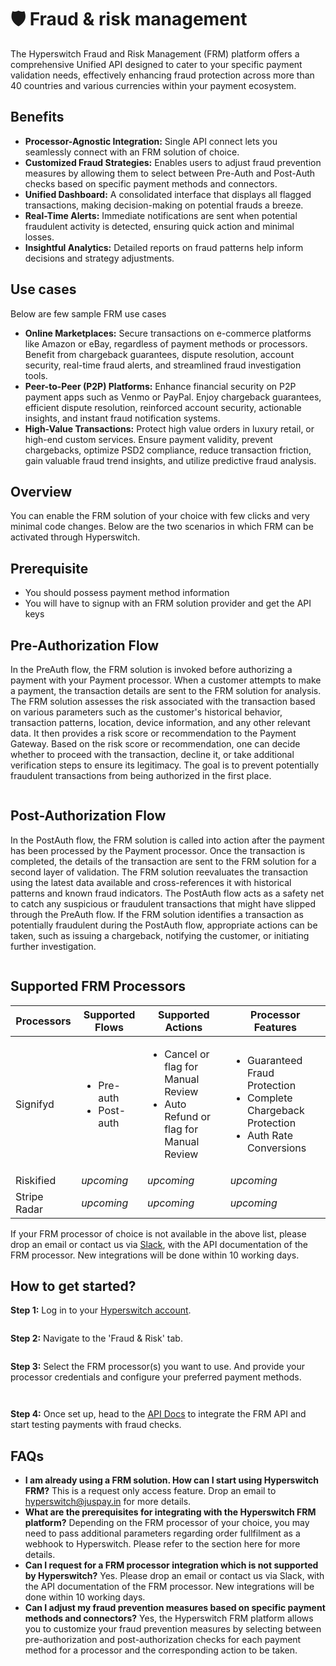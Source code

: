 # 🛡 Fraud & risk management

The Hyperswitch Fraud and Risk Management (FRM) platform offers a comprehensive Unified API designed to cater to your specific payment validation needs, effectively enhancing fraud protection across more than 40 countries and various currencies within your payment ecosystem.

## Benefits

* **Processor-Agnostic Integration:** Single API connect lets you seamlessly connect with an FRM solution of choice.
* **Customized Fraud Strategies:** Enables users to adjust fraud prevention measures by allowing them to select between Pre-Auth and Post-Auth checks based on specific payment methods and connectors.
* **Unified Dashboard:** A consolidated interface that displays all flagged transactions, making decision-making on potential frauds a breeze.
* **Real-Time Alerts:** Immediate notifications are sent when potential fraudulent activity is detected, ensuring quick action and minimal losses.
* **Insightful Analytics:** Detailed reports on fraud patterns help inform decisions and strategy adjustments.

## Use cases

Below are few sample FRM use cases

* **Online Marketplaces:** Secure transactions on e-commerce platforms like Amazon or eBay, regardless of payment methods or processors. Benefit from chargeback guarantees, dispute resolution, account security, real-time fraud alerts, and streamlined fraud investigation tools.
* **Peer-to-Peer (P2P) Platforms:** Enhance financial security on P2P payment apps such as Venmo or PayPal. Enjoy chargeback guarantees, efficient dispute resolution, reinforced account security, actionable insights, and instant fraud notification systems.
* **High-Value Transactions:** Protect high value orders in luxury retail, or high-end custom services. Ensure payment validity, prevent chargebacks, optimize PSD2 compliance, reduce transaction friction, gain valuable fraud trend insights, and utilize predictive fraud analysis.

## Overview

You can enable the FRM solution of your choice with few clicks and very minimal code changes. Below are the two scenarios in which FRM can be activated through Hyperswitch.

## Prerequisite

* You should possess payment method information
* You will have to signup with an FRM solution provider and get the API keys

## Pre-Authorization Flow

In the PreAuth flow, the FRM solution is invoked before authorizing a payment with your Payment processor. When a customer attempts to make a payment, the transaction details are sent to the FRM solution for analysis. The FRM solution assesses the risk associated with the transaction based on various parameters such as the customer's historical behavior, transaction patterns, location, device information, and any other relevant data. It then provides a risk score or recommendation to the Payment Gateway. Based on the risk score or recommendation, one can decide whether to proceed with the transaction, decline it, or take additional verification steps to ensure its legitimacy. The goal is to prevent potentially fraudulent transactions from being authorized in the first place.

<figure><img src="../.gitbook/assets/frm-pre_auth_flow.jpg" alt=""><figcaption></figcaption></figure>

## Post-Authorization Flow

In the PostAuth flow, the FRM solution is called into action after the payment has been processed by the Payment processor. Once the transaction is completed, the details of the transaction are sent to the FRM solution for a second layer of validation. The FRM solution reevaluates the transaction using the latest data available and cross-references it with historical patterns and known fraud indicators. The PostAuth flow acts as a safety net to catch any suspicious or fraudulent transactions that might have slipped through the PreAuth flow. If the FRM solution identifies a transaction as potentially fraudulent during the PostAuth flow, appropriate actions can be taken, such as issuing a chargeback, notifying the customer, or initiating further investigation.

<figure><img src="../.gitbook/assets/frm-post_auth_flow.jpg" alt=""><figcaption></figcaption></figure>

## Supported FRM Processors

| Processors   | Supported Flows                              | Supported Actions                                                                                | Processor Features                                                                                                 |
| ------------ | -------------------------------------------- | ------------------------------------------------------------------------------------------------ | ------------------------------------------------------------------------------------------------------------------ |
| Signifyd     | <ul><li>Pre-auth</li><li>Post-auth</li></ul> | <ul><li>Cancel or flag for Manual Review</li><li>Auto Refund or flag for Manual Review</li></ul> | <ul><li>Guaranteed Fraud Protection</li><li>Complete Chargeback Protection</li><li>Auth Rate Conversions</li></ul> |
| Riskified    | _upcoming_                                   | _upcoming_                                                                                       | _upcoming_                                                                                                         |
| Stripe Radar | _upcoming_                                   | _upcoming_                                                                                       | _upcoming_                                                                                                         |

If your FRM processor of choice is not available in the above list, please drop an email or contact us via [Slack](https://join.slack.com/t/hyperswitch-io/shared\_invite/zt-22ev5iou8-1q5fG7zlsfYp01A6FkIraQ), with the API documentation of the FRM processor. New integrations will be done within 10 working days.

## How to get started?

**Step 1:** Log in to your [Hyperswitch account](https://app.hyperswitch.io/login).

<figure><img src="../.gitbook/assets/frm-step1.png" alt=""><figcaption></figcaption></figure>

**Step 2:** Navigate to the 'Fraud & Risk' tab.

<figure><img src="../.gitbook/assets/frm-step2.png" alt=""><figcaption></figcaption></figure>

**Step 3:** Select the FRM processor(s) you want to use. And provide your processor credentials and configure your preferred payment methods.

<figure><img src="../.gitbook/assets/frm-step3a.png" alt=""><figcaption></figcaption></figure>

<figure><img src="../.gitbook/assets/frm-step3b.png" alt=""><figcaption></figcaption></figure>

**Step 4:** Once set up, head to the [API Docs](https://api-reference.hyperswitch.io/api-reference/payments/payments--create) to integrate the FRM API and start testing payments with fraud checks.

## FAQs

* **I am already using a FRM solution. How can I start using Hyperswitch FRM?** This is a request only access feature. Drop an email to hyperswitch@juspay.in for more details.
* **What are the prerequisites for integrating with the Hyperswitch FRM platform?** Depending on the FRM processor of your choice, you may need to pass additional parameters regarding order fullfilment as a webhook to Hyperswitch. Please refer to the section here for more details.
* **Can I request for a FRM processor integration which is not supported by Hyperswitch?** Yes. Please drop an email or contact us via Slack, with the API documentation of the FRM processor. New integrations will be done within 10 working days.
* **Can I adjust my fraud prevention measures based on specific payment methods and connectors?** Yes, the Hyperswitch FRM platform allows you to customize your fraud prevention measures by selecting between pre-authorization and post-authorization checks for each payment method for a processor and the corresponding action to be taken.
